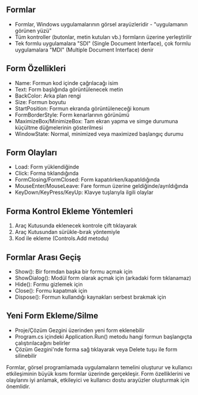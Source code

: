 
## Formlar

- Formlar, Windows uygulamalarının görsel arayüzleridir - "uygulamanın görünen yüzü"
- Tüm kontroller (butonlar, metin kutuları vb.) formların üzerine yerleştirilir
- Tek formlu uygulamalara "SDI" (Single Document Interface), çok formlu uygulamalara "MDI" (Multiple Document Interface) denir

## Form Özellikleri

- Name: Formun kod içinde çağrılacağı isim
- Text: Form başlığında görüntülenecek metin
- BackColor: Arka plan rengi
- Size: Formun boyutu
- StartPosition: Formun ekranda görüntüleneceği konum
- FormBorderStyle: Form kenarlarının görünümü
- MaximizeBox/MinimizeBox: Tam ekran yapma ve simge durumuna küçültme düğmelerinin gösterilmesi
- WindowState: Normal, minimized veya maximized başlangıç durumu

## Form Olayları

- Load: Form yüklendiğinde
- Click: Forma tıklandığında
- FormClosing/FormClosed: Form kapatılırken/kapatıldığında
- MouseEnter/MouseLeave: Fare formun üzerine geldiğinde/ayrıldığında
- KeyDown/KeyPress/KeyUp: Klavye tuşlarıyla ilgili olaylar

## Forma Kontrol Ekleme Yöntemleri

1. Araç Kutusunda eklenecek kontrole çift tıklayarak
2. Araç Kutusundan sürükle-bırak yöntemiyle
3. Kod ile ekleme (Controls.Add metodu)

## Formlar Arası Geçiş

- Show(): Bir formdan başka bir formu açmak için
- ShowDialog(): Modül form olarak açmak için (arkadaki form tıklanamaz)
- Hide(): Formu gizlemek için
- Close(): Formu kapatmak için
- Dispose(): Formun kullandığı kaynakları serbest bırakmak için

## Yeni Form Ekleme/Silme

- Proje/Çözüm Gezgini üzerinden yeni form eklenebilir
- Program.cs içindeki Application.Run() metodu hangi formun başlangıçta çalıştırılacağını belirler
- Çözüm Gezgini'nde forma sağ tıklayarak veya Delete tuşu ile form silinebilir

Formlar, görsel programlamada uygulamaların temelini oluşturur ve kullanıcı etkileşiminin büyük kısmı formlar üzerinde gerçekleşir. Form özelliklerini ve olaylarını iyi anlamak, etkileyici ve kullanıcı dostu arayüzler oluşturmak için önemlidir.